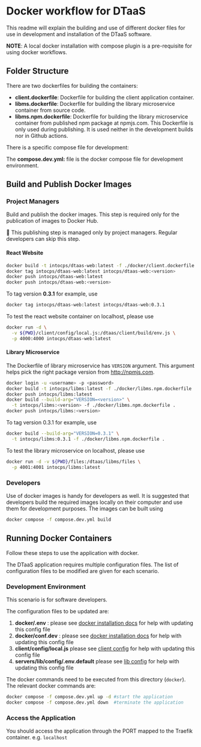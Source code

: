 # Docker workflow for DTaaS

This readme will explain the building and use of different docker files
for use in development and installation of the DTaaS software.

**NOTE**: A local docker installation with compose plugin is a pre-requisite
for using docker workflows.

## Folder Structure

There are two dockerfiles for building the containers:

- **client.dockerfile**: Dockerfile for building
  the client application container.
- **libms.dockerfile**: Dockerfile for building the library
  microservice container from source code.
- **libms.npm.dockerfile**: Dockerfile for building the library
  microservice container from published npm package at npmjs.com.
  This Dockerfile is only used during publishing. It is used neither
  in the development builds nor in Github actions.

There is a specific compose file for development:

The **compose.dev.yml:** file is the docker compose file
for development environment.

## Build and Publish Docker Images

### Project Managers

Build and publish the docker images. This step is required only for
the publication of images to Docker Hub.

:stop_sign: This publishing step is managed
only by project managers. Regular developers can skip this step.

#### React Website

```sh
docker build -t intocps/dtaas-web:latest -f ./docker/client.dockerfile .
docker tag intocps/dtaas-web:latest intocps/dtaas-web:<version>
docker push intocps/dtaas-web:latest
docker push intocps/dtaas-web:<version>
```

To tag version **0.3.1** for example, use

```sh
docker tag intocps/dtaas-web:latest intocps/dtaas-web:0.3.1
```

To test the react website container on localhost, please use

```bash
docker run -d \
  -v ${PWD}/client/config/local.js:/dtaas/client/build/env.js \
  -p 4000:4000 intocps/dtaas-web:latest
```

#### Library Microservice

The Dockerfile of library microservice has `VERSION` argument.
This argument helps pick the right package version from <http://npmjs.com>.

```sh
docker login -u <username> -p <password>
docker build -t intocps/libms:latest -f ./docker/libms.npm.dockerfile .
docker push intocps/libms:latest
docker build --build-arg="VERSION=<version>" \
  -t intocps/libms:<version> -f ./docker/libms.npm.dockerfile .
docker push intocps/libms:<version>
```

To tag version 0.3.1 for example, use

```sh
docker build --build-arg="VERSION=0.3.1" \
  -t intocps/libms:0.3.1 -f ./docker/libms.npm.dockerfile .
```

To test the library microservice on localhost, please use

```bash
docker run -d -v ${PWD}/files:/dtaas/libms/files \
  -p 4001:4001 intocps/libms:latest
```

### Developers

Use of docker images is handy for developers as well. It is suggested
that developers build the required images locally on their computer and
use them for development purposes. The images can be built using

```sh
docker compose -f compose.dev.yml build
```

## Running Docker Containers

Follow these steps to use the application with docker.

The DTaaS application requires multiple configuration files. The list of
configuration files to be modified are given for each scenario.

### Development Environment

This scenario is for software developers.

The configuration files to be updated are:

1. **docker/.env** :
   please see [docker installation docs](../../admin/host.md) for help
   with updating this config file
1. **docker/conf.dev** :
   please see  [docker installation docs](../../admin/host.md) for help
   with updating this config file
1. **client/config/local.js**
   please see [client config](../../admin/client/config.md) for help
   with updating this config file
1. **servers/lib/config/.env.default**
   please see [lib config](../../admin/servers/lib/docker.md) for help
   with updating this config file

The docker commands need to be executed from this directory (`docker`).
The relevant docker commands are:

```bash
docker compose -f compose.dev.yml up -d #start the application
docker compose -f compose.dev.yml down  #terminate the application
```

### Access the Application

You should access the application through the PORT mapped to the Traefik container.
e.g. `localhost`
